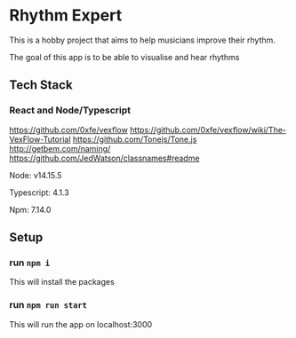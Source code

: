 # Rhythm Expert

This is a hobby project that aims to help musicians improve their rhythm.

The goal of this app is to be able to visualise and hear rhythms

## Tech Stack

### React and Node/Typescript

https://github.com/0xfe/vexflow
https://github.com/0xfe/vexflow/wiki/The-VexFlow-Tutorial
https://github.com/Tonejs/Tone.js
http://getbem.com/naming/
https://github.com/JedWatson/classnames#readme



Node: v14.15.5

Typescript: 4.1.3

Npm: 7.14.0

## Setup

### run `npm i`

This will install the packages

### run `npm run start`

This will run the app on localhost:3000



